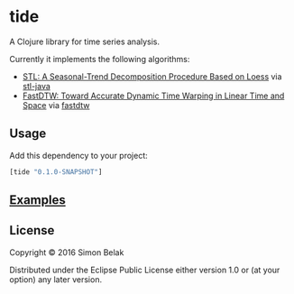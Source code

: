 # tide

A Clojure library for time series analysis.

Currently it implements the following algorithms:

* [STL: A Seasonal-Trend Decomposition Procedure Based on Loess](http://www.wessa.net/download/stl.pdf) via [stl-java](https://github.com/brandtg/stl-java)
* [FastDTW: Toward Accurate Dynamic Time Warping in Linear Time and Space](http://cs.fit.edu/~pkc/papers/tdm04.pdf) via [fastdtw](https://github.com/davidmoten/fastdtw)

## Usage

Add this dependency to your project:

```clj
[tide "0.1.0-SNAPSHOT"]
```

## [Examples](http://viewer.gorilla-repl.org/view.html?source=github&user=sbelak&repo=tide&path=examples/examples.cljw)


## License

Copyright © 2016 Simon Belak

Distributed under the Eclipse Public License either version 1.0 or (at
your option) any later version.
